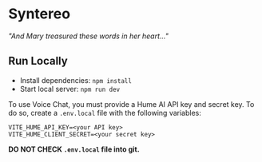# Syntereo
*"And Mary treasured these words in her heart..."*

## Run Locally

* Install dependencies: `npm install`
* Start local server: `npm run dev`

To use Voice Chat, you must provide a Hume AI API key and secret key.
To do so, create a `.env.local` file with the following variables:

```
VITE_HUME_API_KEY=<your API key>    
VITE_HUME_CLIENT_SECRET=<your secret key>    
```

**DO NOT CHECK `.env.local` file into git.**

